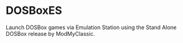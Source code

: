 # DOSBoxES
Launch DOSBox games via Emulation Station using the Stand Alone DOSBox release by ModMyClassic.
